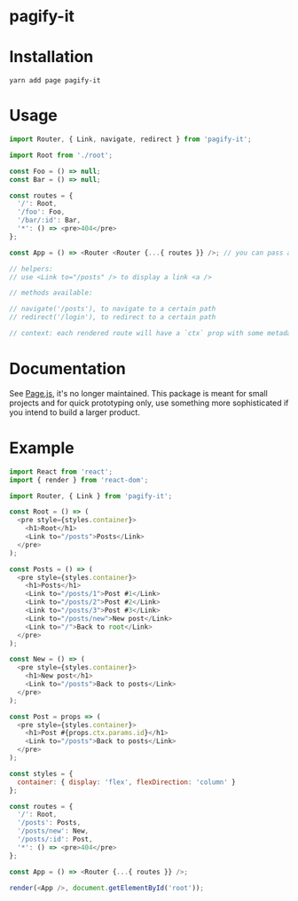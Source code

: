 # pagify-it

# Installation

`yarn add page pagify-it`

# Usage

```javascript
import Router, { Link, navigate, redirect } from 'pagify-it';

import Root from './root';

const Foo = () => null;
const Bar = () => null;

const routes = {
  '/': Root,
  '/foo': Foo,
  '/bar/:id': Bar,
  '*': () => <pre>404</pre>
};

const App = () => <Router <Router {...{ routes }} />; // you can pass an `opts` prop too

// helpers:
// use <Link to="/posts" /> to display a link <a />

// methods available:

// navigate('/posts'), to navigate to a certain path
// redirect('/login'), to redirect to a certain path

// context: each rendered route will have a `ctx` prop with some metadata
```

# Documentation

See [Page.js](https://visionmedia.github.io/page.js/), it's no longer maintained. This package is meant for small projects and for quick prototyping only, use something more sophisticated if you intend to build a larger product.

# Example

```javascript
import React from 'react';
import { render } from 'react-dom';

import Router, { Link } from 'pagify-it';

const Root = () => (
  <pre style={styles.container}>
    <h1>Root</h1>
    <Link to="/posts">Posts</Link>
  </pre>
);

const Posts = () => (
  <pre style={styles.container}>
    <h1>Posts</h1>
    <Link to="/posts/1">Post #1</Link>
    <Link to="/posts/2">Post #2</Link>
    <Link to="/posts/3">Post #3</Link>
    <Link to="/posts/new">New post</Link>
    <Link to="/">Back to root</Link>
  </pre>
);

const New = () => (
  <pre style={styles.container}>
    <h1>New post</h1>
    <Link to="/posts">Back to posts</Link>
  </pre>
);

const Post = props => (
  <pre style={styles.container}>
    <h1>Post #{props.ctx.params.id}</h1>
    <Link to="/posts">Back to posts</Link>
  </pre>
);

const styles = {
  container: { display: 'flex', flexDirection: 'column' }
};

const routes = {
  '/': Root,
  '/posts': Posts,
  '/posts/new': New,
  '/posts/:id': Post,
  '*': () => <pre>404</pre>
};

const App = () => <Router {...{ routes }} />;

render(<App />, document.getElementById('root'));
```
